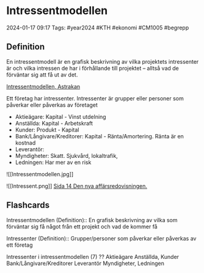 # Intressentmodellen

2024-01-17 09:17
Tags: #year2024 #KTH #ekonomi #CM1005 #begrepp

## Definition

En intressentmodell är en grafisk beskrivning av vilka projektets intressenter är och vilka intressen de har i förhållande till projektet – alltså vad de förväntar sig att få ut av det.

[Intressentmodellen, Astrakan](https://www.astrakan.se/intressentmodellen/)

Ett företag har intressenter. Intressenter är grupper eller personer som påverkar eller påverkas av företaget

- Aktieägare: Kapital - Vinst utdelning
- Anställda: Kapital - Arbetskraft
- Kunder: Produkt - Kapital
- Bank/Långivare/Kreditorer: Kapital - Ränta/Amortering. Ränta är en kostnad
- Leverantör:
- Myndigheter: Skatt. Sjukvård, lokaltrafik,
- Ledningen: Har mer av en risk

![[Intressentmodellen.jpg]]

![[Intressent.png]]
[Sida 14 Den nya affärsredovisningen.](<[[Den nya affärsredovisningen Per Arvidson, Thomas Carrington, Gustav Johed 2018.pdf#page=14&selection=92,0,92,18|Den nya affärsredovisningen Per Arvidson, Thomas Carrington, Gustav Johed 2018, page 14]]>)

## Flashcards

Intressentmodellen (Definition):: En grafisk beskrivning av vilka som förväntar sig få något från ett projekt och vad de kommer få
<!--SR:!2024-02-01,6,250!2024-01-24,3,250-->

Intressenter (Definition):: Grupper/personer som påverkar eller påverkas av ett företag
<!--SR:!2024-01-25,3,250!2024-01-26,4,270-->

Intressenter i intressentmodellen (7)
??
Aktieägare
Anställda, Kunder
Bank/Långivare/Kreditorer
Leverantör
Myndigheter, Ledningen
<!--SR:!2024-01-28,2,230!2024-02-06,11,270-->
